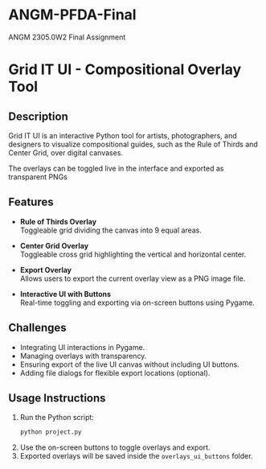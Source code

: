 # ANGM-PFDA-Final
ANGM 2305.0W2 Final Assignment
# Grid IT UI - Compositional Overlay Tool


## Description
Grid IT UI is an interactive Python tool for artists, photographers, and designers to visualize compositional guides, such as the Rule of Thirds and Center Grid, over digital canvases.

The overlays can be toggled live in the interface and exported as transparent PNGs

## Features
- **Rule of Thirds Overlay**  
  Toggleable grid dividing the canvas into 9 equal areas.
  
- **Center Grid Overlay**  
  Toggleable cross grid highlighting the vertical and horizontal center.
  
- **Export Overlay**  
  Allows users to export the current overlay view as a PNG image file.

- **Interactive UI with Buttons**  
  Real-time toggling and exporting via on-screen buttons using Pygame.

## Challenges
- Integrating UI interactions in Pygame.
- Managing overlays with transparency.
- Ensuring export of the live UI canvas without including UI buttons.
- Adding file dialogs for flexible export locations (optional).


## Usage Instructions
1. Run the Python script:
    ```bash
    python project.py
    ```
2. Use the on-screen buttons to toggle overlays and export.
3. Exported overlays will be saved inside the `overlays_ui_buttons` folder.
